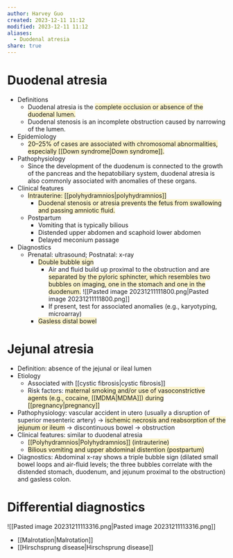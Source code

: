 ```yaml
---
author: Harvey Guo
created: 2023-12-11 11:12
modified: 2023-12-11 11:12
aliases:
  - Duodenal atresia
share: true
---
```

# Duodenal atresia
- Definitions
	- Duodenal atresia is the <span style="background:rgba(240, 200, 0, 0.2)">complete occlusion or absence of the duodenal lumen.</span>
	- Duodenal stenosis is an incomplete obstruction caused by narrowing of the lumen.
- Epidemiology
	- <span style="background:rgba(240, 200, 0, 0.2)">20–25% of cases are associated with chromosomal abnormalities, especially [[Down syndrome|Down syndrome]].</span>
- Pathophysiology
	- Since the development of the duodenum is connected to the growth of the pancreas and the hepatobiliary system, duodenal atresia is also commonly associated with anomalies of these organs.
- Clinical features
	- <span style="background:rgba(240, 200, 0, 0.2)">Intrauterine: [[polyhydramnios|polyhydramnios]]</span>
		- <span style="background:rgba(240, 200, 0, 0.2)">Duodenal stenosis or atresia prevents the fetus from swallowing and passing amniotic fluid.</span>
	- Postpartum
		- Vomiting that is typically bilious
		- Distended upper abdomen and scaphoid lower abdomen
		- Delayed meconium passage
- Diagnostics
	- Prenatal: ultrasound; Postnatal: x-ray
		- <span style="background:rgba(240, 200, 0, 0.2)">Double bubble sign</span>
			- Air and fluid build up proximal to the obstruction and are <span style="background:rgba(240, 200, 0, 0.2)">separated by the pyloric sphincter, which resembles two bubbles on imaging, one in the stomach and one in the duodenum.</span> ![[Pasted image 20231211111800.png|Pasted image 20231211111800.png]]
			- If present, test for associated anomalies (e.g., karyotyping, microarray)
		- <span style="background:rgba(240, 200, 0, 0.2)">Gasless distal bowel</span>
# Jejunal atresia
- Definition: absence of the jejunal or ileal lumen
- Etiology
	- Associated with [[cystic fibrosis|cystic fibrosis]]
	- Risk factors: <span style="background:rgba(240, 200, 0, 0.2)">maternal smoking and/or use of vasoconstrictive agents (e.g., cocaine, [[MDMA|MDMA]]) during [[pregnancy|pregnancy]]</span>
- Pathophysiology: vascular accident in utero (usually a disruption of superior mesenteric artery) → <span style="background:rgba(240, 200, 0, 0.2)">ischemic necrosis and reabsorption of the jejunum or ileum</span> → discontinuous bowel → obstruction
- Clinical features: similar to duodenal atresia
	- <span style="background:rgba(240, 200, 0, 0.2)">[[Polyhydramnios|Polyhydramnios]] (intrauterine)</span>
	- <span style="background:rgba(240, 200, 0, 0.2)">Bilious vomiting and upper abdominal distention (postpartum)</span>
- Diagnostics: Abdominal x-ray shows a triple bubble sign (dilated small bowel loops and air-fluid levels; the three bubbles correlate with the distended stomach, duodenum, and jejunum proximal to the obstruction) and gasless colon.
# Differential diagnostics
![[Pasted image 20231211113316.png|Pasted image 20231211113316.png]]
- [[Malrotation|Malrotation]]
- [[Hirschsprung disease|Hirschsprung disease]]